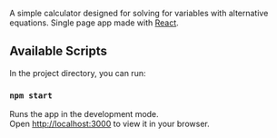 A simple calculator designed for solving for variables with alternative equations.
Single page app made with [React](https://reactjs.org).

## Available Scripts

In the project directory, you can run:

### `npm start`

Runs the app in the development mode.\
Open [http://localhost:3000](http://localhost:3000) to view it in your browser.
